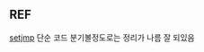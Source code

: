 ## REF 
[setjmp](https://www.csl.mtu.edu/cs4411.ck/www/NOTES/non-local-goto/goto.html) 단순 코드 분기볼정도로는 정리가 나름 잘 되있음 

